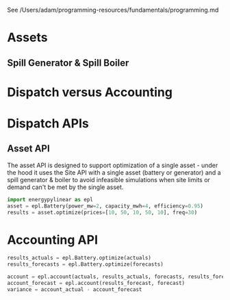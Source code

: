 See /Users/adam/programming-resources/fundamentals/programming.md
# Assets

## Spill Generator & Spill Boiler

# Dispatch versus Accounting

# Dispatch APIs


## Asset API

The asset API is designed to support optimization of a single asset - under the hood it uses the Site API with a single asset (battery or generator) and a spill generator & boiler to avoid infeasible simulations when site limits or demand can't be met by the single asset.

```python
import energypylinear as epl
asset = epl.Battery(power_mw=2, capacity_mwh=4, efficiency=0.95)
results = asset.optimize(prices=[10, 50, 10, 50, 10], freq=30)
```


# Accounting API


```python
results_actuals = epl.Battery.optimize(actuals)
results_forecasts = epl.Battery.optimize(forecasts)

account = epl.account(actuals, results_actuals, forecasts, results_forecasts)
account_forecast = epl.account(results_forecast, forecast)
variance = account_actual - account_forecast
```
